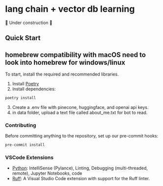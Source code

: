 # lang chain + vector db learning

🚧 Under construction 🚧

## Quick Start

## homebrew compatibility with macOS need to look into homebrew for windows/linux

To start, install the required and recommended libraries.

1. Install [Poetry](https://python-poetry.org/docs/#installing-with-the-official-installer)
2. Install dependencies:

```bash
poetry install
```
3. Create a .env file with pinecone, huggingface, and openai api keys.
4. in data folder, upload a text file called about_me.txt for bot to read.

### Contributing

Before committing anything to the repository, set up our pre-commit hooks:

```bash
pre-commit install
```

### VSCode Extensions

- [Python](https://marketplace.visualstudio.com/items?itemName=ms-python.python): IntelliSense (Pylance), Linting, Debugging (multi-threaded, remote), Jupyter Notebooks, code
- [Ruff](https://marketplace.visualstudio.com/items?itemName=charliermarsh.ruff): A Visual Studio Code extension with support for the Ruff linter.
